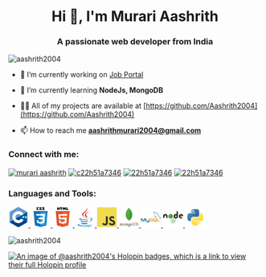 <h1 align="center">Hi 👋, I'm Murari Aashrith</h1>
<h3 align="center">A passionate web developer from India</h3>

<p align="left"> <img src="https://komarev.com/ghpvc/?username=aashrith2004&label=Profile%20views&color=0e75b6&style=flat" alt="aashrith2004" /> </p>

- 🔭 I’m currently working on [Job Portal](https://github.com/Aashrith2004/Job-portal-application.git)

- 🌱 I’m currently learning **NodeJs, MongoDB**

- 👨‍💻 All of my projects are available at [https://github.com/Aashrith2004](https://github.com/Aashrith2004)

- 📫 How to reach me **aashrithmurari2004@gmail.com**

<h3 align="left">Connect with me:</h3>
<p align="left">
<a href="https://linkedin.com/in/murari aashrith" target="blank"><img align="center" src="https://raw.githubusercontent.com/rahuldkjain/github-profile-readme-generator/master/src/images/icons/Social/linked-in-alt.svg" alt="murari aashrith" height="30" width="40" /></a>
<a href="https://www.codechef.com/users/c22h51a7346" target="blank"><img align="center" src="https://cdn.jsdelivr.net/npm/simple-icons@3.1.0/icons/codechef.svg" alt="c22h51a7346" height="30" width="40" /></a>
<a href="https://www.hackerrank.com/22h51a7346" target="blank"><img align="center" src="https://raw.githubusercontent.com/rahuldkjain/github-profile-readme-generator/master/src/images/icons/Social/hackerrank.svg" alt="22h51a7346" height="30" width="40" /></a>
<a href="https://www.leetcode.com/22h51a7346" target="blank"><img align="center" src="https://raw.githubusercontent.com/rahuldkjain/github-profile-readme-generator/master/src/images/icons/Social/leet-code.svg" alt="22h51a7346" height="30" width="40" /></a>
</p>

<h3 align="left">Languages and Tools:</h3>
<p align="left"> <a href="https://www.w3schools.com/cpp/" target="_blank" rel="noreferrer"> <img src="https://raw.githubusercontent.com/devicons/devicon/master/icons/cplusplus/cplusplus-original.svg" alt="cplusplus" width="40" height="40"/> </a> <a href="https://www.w3schools.com/css/" target="_blank" rel="noreferrer"> <img src="https://raw.githubusercontent.com/devicons/devicon/master/icons/css3/css3-original-wordmark.svg" alt="css3" width="40" height="40"/> </a> <a href="https://www.w3.org/html/" target="_blank" rel="noreferrer"> <img src="https://raw.githubusercontent.com/devicons/devicon/master/icons/html5/html5-original-wordmark.svg" alt="html5" width="40" height="40"/> </a> <a href="https://www.java.com" target="_blank" rel="noreferrer"> <img src="https://raw.githubusercontent.com/devicons/devicon/master/icons/java/java-original.svg" alt="java" width="40" height="40"/> </a> <a href="https://developer.mozilla.org/en-US/docs/Web/JavaScript" target="_blank" rel="noreferrer"> <img src="https://raw.githubusercontent.com/devicons/devicon/master/icons/javascript/javascript-original.svg" alt="javascript" width="40" height="40"/> </a> <a href="https://www.mongodb.com/" target="_blank" rel="noreferrer"> <img src="https://raw.githubusercontent.com/devicons/devicon/master/icons/mongodb/mongodb-original-wordmark.svg" alt="mongodb" width="40" height="40"/> </a> <a href="https://www.mysql.com/" target="_blank" rel="noreferrer"> <img src="https://raw.githubusercontent.com/devicons/devicon/master/icons/mysql/mysql-original-wordmark.svg" alt="mysql" width="40" height="40"/> </a> <a href="https://nodejs.org" target="_blank" rel="noreferrer"> <img src="https://raw.githubusercontent.com/devicons/devicon/master/icons/nodejs/nodejs-original-wordmark.svg" alt="nodejs" width="40" height="40"/> </a> <a href="https://www.python.org" target="_blank" rel="noreferrer"> <img src="https://raw.githubusercontent.com/devicons/devicon/master/icons/python/python-original.svg" alt="python" width="40" height="40"/> </a> </p>

<p><img align="center" src="https://github-readme-streak-stats.herokuapp.com/?user=aashrith2004&" alt="aashrith2004" /></p>

[![An image of @aashrith2004's Holopin badges, which is a link to view their full Holopin profile](https://holopin.me/aashrith2004)](https://holopin.io/@aashrith2004)

